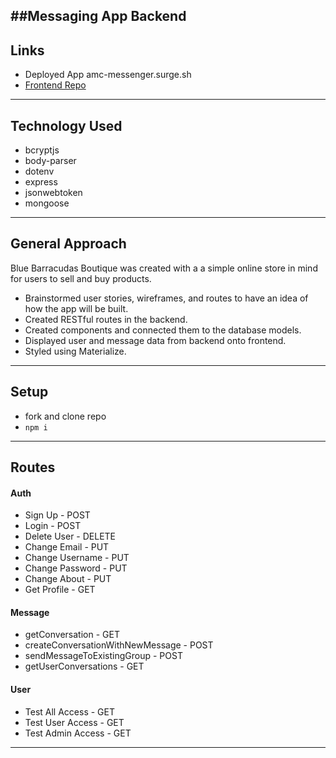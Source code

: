 ##Messaging App Backend
---

## Links
* Deployed App amc-messenger.surge.sh
* [Frontend Repo](https://github.com/Aba250-1004/messaging-app-frontend)

---

## Technology Used

* bcryptjs
* body-parser
* dotenv
* express
* jsonwebtoken
* mongoose

---

## General Approach

Blue Barracudas Boutique was created with a a simple online store in mind for users to sell and buy products.

* Brainstormed user stories, wireframes, and routes to have an idea of how the app will be built.
* Created RESTful routes in the backend.
* Created components and connected them to the database models.
* Displayed user and message data from backend onto frontend.
* Styled using Materialize.

---

## Setup
* fork and clone repo
* `npm i`

---

## Routes

#### Auth
* Sign Up - POST
* Login - POST
* Delete User - DELETE
* Change Email - PUT
* Change Username - PUT
* Change Password - PUT
* Change About - PUT
* Get Profile - GET

#### Message
* getConversation - GET
* createConversationWithNewMessage - POST
* sendMessageToExistingGroup - POST
* getUserConversations - GET

#### User
* Test All Access - GET
* Test User Access - GET
* Test Admin Access - GET

---
